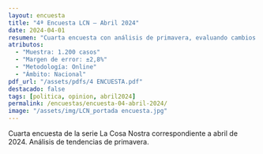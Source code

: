 ```yaml
---
layout: encuesta
title: "4ª Encuesta LCN — Abril 2024"
date: 2024-04-01
resumen: "Cuarta encuesta con análisis de primavera, evaluando cambios en la opinión pública durante abril 2024."
atributos:
  - "Muestra: 1.200 casos"
  - "Margen de error: ±2,8%"
  - "Metodología: Online"
  - "Ámbito: Nacional"
pdf_url: "/assets/pdfs/4 ENCUESTA.pdf"
destacado: false
tags: [politica, opinion, abril2024]
permalink: /encuestas/encuesta-04-abril-2024/
image: "/assets/img/LCN_portada encuesta.jpg"
---
```


Cuarta encuesta de la serie La Cosa Nostra correspondiente a abril de 2024. Análisis de tendencias de primavera.
